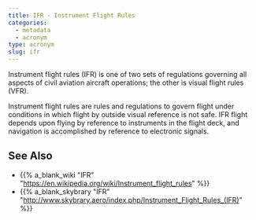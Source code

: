 ```yaml
---
title: IFR - Instrument Flight Rules
categories:
  - metadata
  - acronym
type: acronym
slug: ifr
---
```


Instrument flight rules (IFR) is one of two sets of regulations governing all
aspects of civil aviation aircraft operations; the other is visual flight
rules (VFR).

Instrument flight rules  are rules and regulations to govern flight
under conditions in which flight by outside visual reference is not safe.
IFR flight depends upon flying by reference to instruments in the flight deck,
and navigation is accomplished by reference to electronic signals.


## See Also

* {{% a_blank_wiki "IFR" "https://en.wikipedia.org/wiki/Instrument_flight_rules" %}}
* {{% a_blank_skybrary "IFR" "http://www.skybrary.aero/index.php/Instrument_Flight_Rules_(IFR)" %}}
